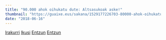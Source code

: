 ```yaml
---
title: "90.000 ahok oihukatu dute: Altsasukoak aske!"
thumbnail: "https://guaixe.eus/sakana/1529177226703-80000-ahok-oihukatu-dute-altsasukoak-aske"
date: "2018-06-16"
---
```

[Irakurri](https://guaixe.eus/sakana/1529177226703-80000-ahok-oihukatu-dute-altsasukoak-aske)
[Ikusi](https://guaixe.eus/altsasu/1529319201523-altsasukoak-aske-manifestazioa-irunea-hau-ez-da-justizia)
[Entzun](https://guaixe.eus/altsasu/1529326396067-gurasoek-bermeak-dituen-justizia-eskatu-dute)
[Entzun](https://guaixe.eus/altsasu/1529326086980-jon-maiaren-iruneko-segidilla)
